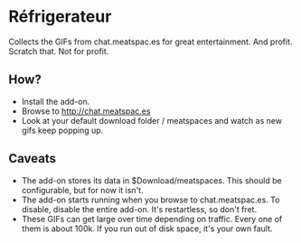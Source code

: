 Réfrigerateur
=============

Collects the GIFs from chat.meatspac.es for great entertainment. And profit.
Scratch that. Not for profit.

How?
----
* Install the add-on.
* Browse to http://chat.meatspac.es
* Look at your default download folder / meatspaces and watch as new gifs keep popping up.

Caveats
-------
* The add-on stores its data in $Download/meatspaces. This should be configurable, but for now it isn't.
* The add-on starts running when you browse to chat.meatspac.es. To disable, disable the entire add-on. It's restartless, so don't fret.
* These GIFs can get large over time depending on traffic. Every one of them is about 100k. If you run out of disk space, it's your own fault.
